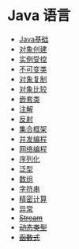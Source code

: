 
# Java 语言

* [Java基础](JavaFundamental.md)
* [对象创建](ObjectCreation.md)
* [实例受控](InstanceControlledClass.md)
* [不可变类](ImmutableClass.md)
* [对象复制](ObjectCopy.md)
* [对象比较](ObjectComparison.md)
* [嵌套类](NestedClass.md)
* [注解](Annotation.md)
* [反射](Reflection.md)
* [集合框架](Collection.md)
* [并发编程](Concurrency.md)
* [网络编程](NWP.md)
* [序列化](Serialization.md)
* [泛型](Generics.md)
* [数组](Array.md)
* [字符串](String.md)
* [精密计算](PreciseCalculation.md)
* [异常](Exception.md)
* ~~[Stream](Stream.md)~~
* ~~[动态类型](DynamicallyTyped.md)~~
* ~~[函数式](Functional.md)~~
